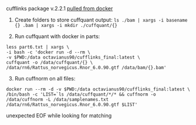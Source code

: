 cufflinks package v.2.2.1 [pulled from docker](https://hub.docker.com/r/octavianus90/cufflinks_final)

1. Create folders to store cuffquant output:
`ls ./bam | xargs -i basename {} .bam | xargs -i mkdir ./cuffquant/{}`

2. Run cuffquant with docker in parts:
```
less part6.txt | xargs \
-i bash -c 'docker run -d --rm \
-v $PWD:/data octavianus90/cufflinks_final:latest \
cuffquant -o /data/cuffquant/{} \
/data/rn6/Rattus_norvegicus.Rnor_6.0.90.gtf /data/bam/{}.bam'
```
3. Run cuffnorm on all files:
```
docker run --rm -d -v $PWD:/data octavianus90/cufflinks_final:latest \
/bin/bash -c 'LIST=`ls /data/cuffquant/*/* && cuffnorm -o /data/cuffnorm -L /data/samplenames.txt /data/rn6/Rattus_norvegicus.Rnor_6.0.90.gtf $LIST'
```
unexpected EOF while looking for matching
